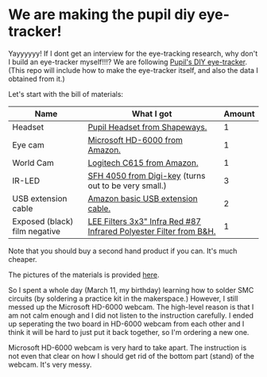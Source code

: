 # We are making the pupil diy eye-tracker!

Yayyyyyy! If I dont get an interview for the eye-tracking research, why don't I build an eye-tracker myself!!!? We are following [Pupil's DIY eye-tracker][1]. (This repo will include how to make the eye-tracker itself, and also the data I obtained from it.)

[1]: https://docs.pupil-labs.com/#diy

Let's start with the bill of materials:

| Name | What I got | Amount |
|------|------------------------|------|
| Headset | [Pupil Headset from Shapeways.][2] | 1
| Eye cam | [Microsoft HD-6000 from Amazon.][3] | 1
| World Cam | [Logitech C615 from Amazon.][4] | 1
| IR-LED | [SFH 4050 from Digi-key][5] (turns out to be very small.) | 3 
| USB extension cable | [Amazon basic USB extension cable.][6] | 2
| Exposed (black) film negative | [LEE Filters 3x3" Infra Red #87 Infrared Polyester Filter from B&H.][7] | 1

Note that you should buy a second hand product if you can. It's much cheaper.

[2]: https://www.shapeways.com/product/LQJJK2CHQ/pupil-mobile-eye-tracking-headset?optionId=43013982m
[3]: https://www.amazon.com/Microsoft-LifeCam-HD-6000-Webcam-Notebooks/dp/B00372567A
[4]: https://www.amazon.com/Logitech-Laptop-Webcam-Design-360-Degree/dp/B004YW7WCY
[5]: https://www.digikey.com/product-detail/en/osram-opto-semiconductors-inc/SFH-4050-Z/475-2864-1-ND/2207282
[6]: https://www.amazon.com/AmazonBasics-Extension-Cable-Male-Female/dp/B00NH11R3I
[7]: https://www.bhphotovideo.com/c/product/102762-REG/LEE_Filters_87P3_3x3_Infra_Red_87.html

The pictures of the materials is provided [here][mat].

[mat]: https://github.com/ssantichaivekin/making-pupil-eye-reacker-diy/tree/master/materials

So I spent a whole day (March 11, my birthday) learning how to solder SMC circuits (by soldering a practice kit in the makerspace.) However, I still messed up the Microsoft HD-6000 webcam. The high-level reason is that I am not calm enough and I did not listen to the instruction carefully. I ended up seperating the two board in HD-6000 webcam from each other and I think it will be hard to just put it back together, so I'm ordering a new one.

Microsoft HD-6000 webcam is very hard to take apart. The instruction is not even that clear on how I should get rid of the bottom part (stand) of the webcam. It's very messy.





